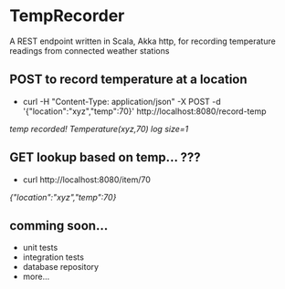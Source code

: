 # TempRecorder
A REST endpoint written in Scala, Akka http, for recording temperature readings from connected weather stations

## POST to record temperature at a location
* curl -H "Content-Type: application/json" -X POST -d '{"location":"xyz","temp":70}' http://localhost:8080/record-temp

_temp recorded! Temperature(xyz,70) log size=1_

## GET lookup based on temp... ???
* curl http://localhost:8080/item/70

_{"location":"xyz","temp":70}_

## comming soon...
* unit tests
* integration tests
* database repository
* more...